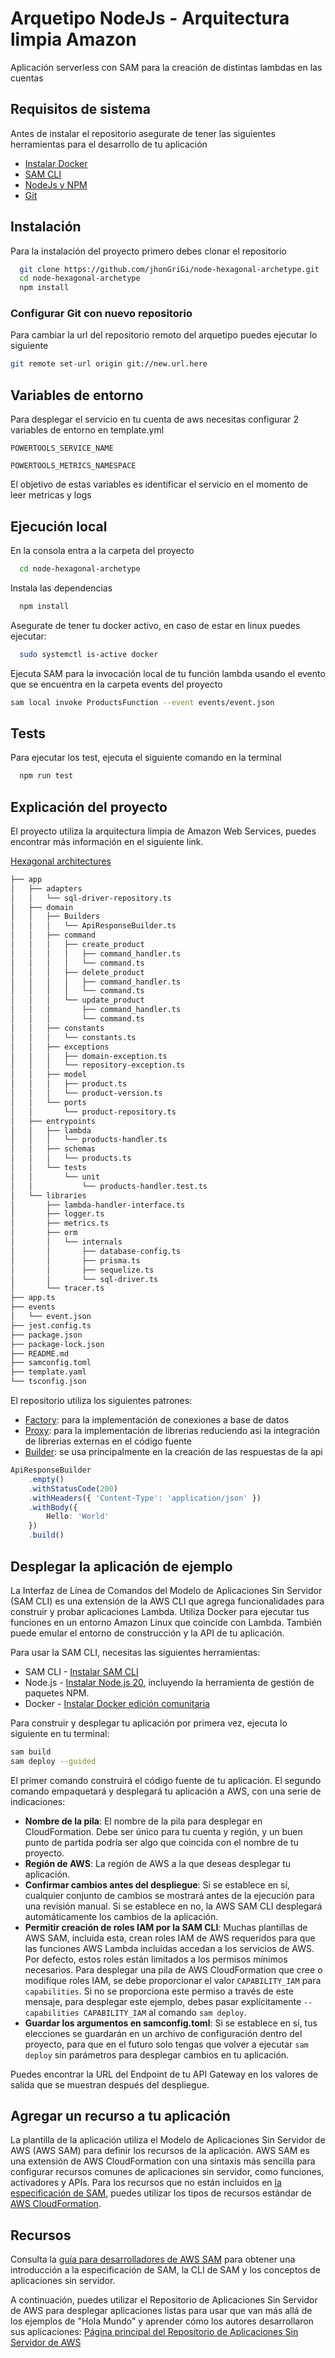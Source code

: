 
# Arquetipo NodeJs - Arquitectura limpia Amazon

Aplicación serverless con SAM para la creación de distintas lambdas en las cuentas
## Requisitos de sistema

Antes de instalar el repositorio asegurate de tener las siguientes herramientas para el desarrollo de tu aplicación

* [Instalar Docker](https://www.docker.com/get-started)
* [SAM CLI](https://docs.aws.amazon.com/serverless-application-model/latest/developerguide/serverless-sam-cli-install.html)
* [NodeJs y NPM](https://nodejs.org/en/)
* [Git](https://git-scm.com/)

## Instalación

Para la instalación del proyecto primero debes clonar el repositorio

```bash
  git clone https://github.com/jhonGriGi/node-hexagonal-archetype.git
  cd node-hexagonal-archetype
  npm install
```
### Configurar Git con nuevo repositorio

Para cambiar la url del repositorio remoto del arquetipo puedes ejecutar lo siguiente

```bash
git remote set-url origin git://new.url.here
```
## Variables de entorno

Para desplegar el servicio en tu cuenta de aws necesitas configurar 2 variables de entorno en template.yml

`POWERTOOLS_SERVICE_NAME`

`POWERTOOLS_METRICS_NAMESPACE`

El objetivo de estas variables es identificar el servicio en el momento de leer metricas y logs


## Ejecución local

En la consola entra a la carpeta del proyecto

```bash
  cd node-hexagonal-archetype
```

Instala las dependencias

```bash
  npm install
```

Asegurate de tener tu docker activo, en caso de estar en linux puedes ejecutar:

```bash
  sudo systemctl is-active docker
```

Ejecuta SAM para la invocación local de tu función lambda usando el evento que se encuentra en la carpeta events del proyecto

```bash
sam local invoke ProductsFunction --event events/event.json
```

## Tests

Para ejecutar los test, ejecuta el siguiente comando en la terminal

```bash
  npm run test
```

## Explicación del proyecto

El proyecto utiliza la arquitectura limpia de Amazon Web Services, puedes encontrar más información en el siguiente link.

[Hexagonal architectures](https://docs.aws.amazon.com/es_es/prescriptive-guidance/latest/hexagonal-architectures/hexagonal-architectures.pdf)

```bash
├── app
│   ├── adapters
│   │   └── sql-driver-repository.ts
│   ├── domain
│   │   ├── Builders
│   │   │   └── ApiResponseBuilder.ts
│   │   ├── command
│   │   │   ├── create_product
│   │   │   │   ├── command_handler.ts
│   │   │   │   └── command.ts
│   │   │   ├── delete_product
│   │   │   │   ├── command_handler.ts
│   │   │   │   └── command.ts
│   │   │   └── update_product
│   │   │       ├── command_handler.ts
│   │   │       └── command.ts
│   │   ├── constants
│   │   │   └── constants.ts
│   │   ├── exceptions
│   │   │   ├── domain-exception.ts
│   │   │   └── repository-exception.ts
│   │   ├── model
│   │   │   ├── product.ts
│   │   │   └── product-version.ts
│   │   └── ports
│   │       └── product-repository.ts
│   ├── entrypoints
│   │   ├── lambda
│   │   │   └── products-handler.ts
│   │   ├── schemas
│   │   │   └── products.ts
│   │   └── tests
│   │       └── unit
│   │           └── products-handler.test.ts
│   └── libraries
│       ├── lambda-handler-interface.ts
│       ├── logger.ts
│       ├── metrics.ts
│       ├── orm
│       │   └── internals
│       │       ├── database-config.ts
│       │       ├── prisma.ts
│       │       ├── sequelize.ts
│       │       └── sql-driver.ts
│       └── tracer.ts
├── app.ts
├── events
│   └── event.json
├── jest.config.ts
├── package.json
├── package-lock.json
├── README.md
├── samconfig.toml
├── template.yaml
└── tsconfig.json
```

El repositorio utiliza los siguientes patrones:
* [Factory](https://refactoring.guru/es/design-patterns/factory-method): para la implementación de conexiones a base de datos
* [Proxy](https://refactoring.guru/es/design-patterns/proxy): para la implementación de librerias reduciendo asi la integración de librerias externas en el código fuente
* [Builder](https://refactoring.guru/es/design-patterns/builder): se usa principalmente en la creación de las respuestas de la api
```typescript
ApiResponseBuilder
    .empty()
    .withStatusCode(200)
    .withHeaders({ 'Content-Type': 'application/json' })
    .withBody({
        Hello: 'World'
    })
    .build()
```
## Desplegar la aplicación de ejemplo

La Interfaz de Línea de Comandos del Modelo de Aplicaciones Sin Servidor (SAM CLI) es una extensión de la AWS CLI que agrega funcionalidades para construir y probar aplicaciones Lambda. Utiliza Docker para ejecutar tus funciones en un entorno Amazon Linux que coincide con Lambda. También puede emular el entorno de construcción y la API de tu aplicación.

Para usar la SAM CLI, necesitas las siguientes herramientas:

-   SAM CLI - [Instalar SAM CLI](https://docs.aws.amazon.com/serverless-application-model/latest/developerguide/serverless-sam-cli-install.html)
-   Node.js - [Instalar Node.js 20](https://nodejs.org/en/), incluyendo la herramienta de gestión de paquetes NPM.
-   Docker - [Instalar Docker edición comunitaria](https://hub.docker.com/search/?type=edition&offering=community)

Para construir y desplegar tu aplicación por primera vez, ejecuta lo siguiente en tu terminal:

```bash
sam build
sam deploy --guided
```

El primer comando construirá el código fuente de tu aplicación. El segundo comando empaquetará y desplegará tu aplicación a AWS, con una serie de indicaciones:

-   **Nombre de la pila**: El nombre de la pila para desplegar en CloudFormation. Debe ser único para tu cuenta y región, y un buen punto de partida podría ser algo que coincida con el nombre de tu proyecto.
-   **Región de AWS**: La región de AWS a la que deseas desplegar tu aplicación.
-   **Confirmar cambios antes del despliegue**: Si se establece en sí, cualquier conjunto de cambios se mostrará antes de la ejecución para una revisión manual. Si se establece en no, la AWS SAM CLI desplegará automáticamente los cambios de la aplicación.
-   **Permitir creación de roles IAM por la SAM CLI**: Muchas plantillas de AWS SAM, incluida esta, crean roles IAM de AWS requeridos para que las funciones AWS Lambda incluidas accedan a los servicios de AWS. Por defecto, estos roles están limitados a los permisos mínimos necesarios. Para desplegar una pila de AWS CloudFormation que cree o modifique roles IAM, se debe proporcionar el valor `CAPABILITY_IAM` para `capabilities`. Si no se proporciona este permiso a través de este mensaje, para desplegar este ejemplo, debes pasar explícitamente `--capabilities CAPABILITY_IAM` al comando `sam deploy`.
-   **Guardar los argumentos en samconfig.toml**: Si se establece en sí, tus elecciones se guardarán en un archivo de configuración dentro del proyecto, para que en el futuro solo tengas que volver a ejecutar `sam deploy` sin parámetros para desplegar cambios en tu aplicación.

Puedes encontrar la URL del Endpoint de tu API Gateway en los valores de salida que se muestran después del despliegue.

## Agregar un recurso a tu aplicación

La plantilla de la aplicación utiliza el Modelo de Aplicaciones Sin Servidor de AWS (AWS SAM) para definir los recursos de la aplicación. AWS SAM es una extensión de AWS CloudFormation con una sintaxis más sencilla para configurar recursos comunes de aplicaciones sin servidor, como funciones, activadores y APIs. Para los recursos que no están incluidos en [la especificación de SAM](https://github.com/awslabs/serverless-application-model/blob/master/versions/2016-10-31.md), puedes utilizar los tipos de recursos estándar de [AWS CloudFormation](https://docs.aws.amazon.com/AWSCloudFormation/latest/UserGuide/aws-template-resource-type-ref.html).

## Recursos

Consulta la [guía para desarrolladores de AWS SAM](https://docs.aws.amazon.com/serverless-application-model/latest/developerguide/what-is-sam.html) para obtener una introducción a la especificación de SAM, la CLI de SAM y los conceptos de aplicaciones sin servidor.

A continuación, puedes utilizar el Repositorio de Aplicaciones Sin Servidor de AWS para desplegar aplicaciones listas para usar que van más allá de los ejemplos de "Hola Mundo" y aprender cómo los autores desarrollaron sus aplicaciones: [Página principal del Repositorio de Aplicaciones Sin Servidor de AWS](https://aws.amazon.com/serverless/serverlessrepo/)
